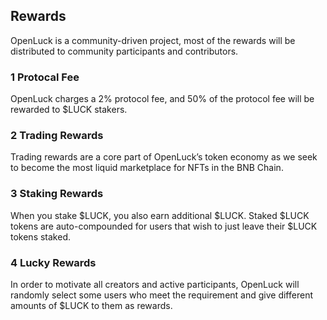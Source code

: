 ## **Rewards**

OpenLuck is a community-driven project, most of the rewards will be distributed to community participants and contributors.


### **1 Protocal Fee**

OpenLuck charges a 2% protocol fee, and 50% of the protocol fee will be rewarded to $LUCK stakers.


### **2 Trading Rewards**

Trading rewards are a core part of OpenLuck’s token economy as we seek to become the most liquid marketplace for NFTs in the BNB Chain.


### **3 Staking Rewards**

When you stake $LUCK, you also earn additional  $LUCK. Staked  $LUCK tokens are auto-compounded for users that wish to just leave their $LUCK tokens staked.


### **4 Lucky Rewards**

In order to motivate all creators and active participants, OpenLuck will randomly select some users who meet the requirement and give different amounts of $LUCK to them as rewards.